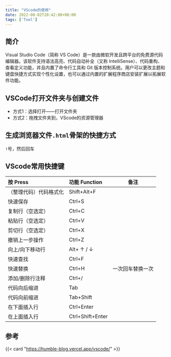 ```yaml
---
title: "VScode的使用"
date: 2022-08-02T20:42:08+08:00
tags: ['Tool']
---
```

## 简介
Visual Studio Code（简称 VS Code）是一款由微软开发且跨平台的免费源代码编辑器。该软件支持语法高亮、代码自动补全（又称 IntelliSense）、代码重构、查看定义功能，并且内置了命令行工具和 Git 版本控制系统。用户可以更改主题和键盘快捷方式实现个性化设置，也可以通过内置的扩展程序商店安装扩展以拓展软件功能。  

## VSCode打开文件夹与创建文件
- 方式1：选择打开——打开文件夹
- 方式2：拖拽文件夹到，VScode的资源管理器
## 生成浏览器文件`.html`骨架的快捷方式
 `!`号，然后回车

## VScode常用快捷键
|按 Press|功能 Function|备注|
|:--|:--|:--:|
|（整理代码）代码格式化|Shift+Alt+F||
|快速保存|Ctrl+S||
|复制行（空选定）|Ctrl+C||
|粘贴行（空选定）|Ctrl+V||
|剪切行（空选定）|Ctrl+X||
|撤销上一步操作|Ctrl+Z||
|向上/向下移动行|Alt+ ↑ / ↓||
|快速查找|Ctrl+F||
|快速替换|Ctrl+H|一次回车替换一次|
|添加/删除行注释|Ctrl+/||
|代码向后缩进|Tab||
|代码向前缩进|Tab+Shift||
|在下面插入行|Ctrl+Enter||
|在上面插入行|Ctrl+Shift+Enter||


		   
## 参考

{{< card "https://humble-blog.vercel.app/vscode/" >}}           


